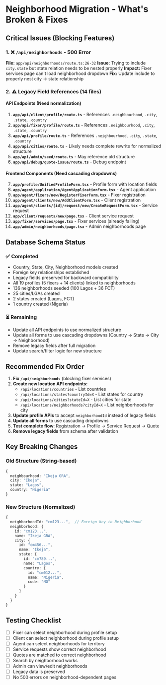 # Neighborhood Migration - What's Broken & Fixes

## Critical Issues (Blocking Features)

### 1. ❌ `/api/neighborhoods` - 500 Error
**File:** `app/api/neighborhoods/route.ts:26-32`
**Issue:** Trying to include `city.state` but state relation needs to be nested properly
**Impact:** Fixer services page can't load neighborhood dropdown
**Fix:** Update include to properly nest city → state relationship

### 2. ⚠️ Legacy Field References (14 files)

#### API Endpoints (Need normalization)
1. **`app/api/client/profile/route.ts`** - References `.neighbourhood`, `.city`, `.state`, `.country`
2. **`app/api/fixer/profile/route.ts`** - References `.neighbourhood`, `.city`, `.state`, `.country`
3. **`app/api/profile/route.ts`** - References `.neighbourhood`, `.city`, `.state`, `.country`
4. **`app/api/cities/route.ts`** - Likely needs complete rewrite for normalized structure
5. **`app/api/admin/seed/route.ts`** - May reference old structure
6. **`app/api/debug/quote-issue/route.ts`** - Debug endpoint

#### Frontend Components (Need cascading dropdowns)
7. **`app/profile/UnifiedProfileForm.tsx`** - Profile form with location fields
8. **`app/agent/application/AgentApplicationForm.tsx`** - Agent application
9. **`app/agent/fixers/new/RegisterFixerForm.tsx`** - Fixer registration
10. **`app/agent/clients/new/AddClientForm.tsx`** - Client registration
11. **`app/agent/clients/[id]/request/new/CreateRequestForm.tsx`** - Service request
12. **`app/client/requests/new/page.tsx`** - Client service request
13. **`app/fixer/services/page.tsx`** - Fixer services (already failing)
14. **`app/admin/neighborhoods/page.tsx`** - Admin neighborhoods page

## Database Schema Status

### ✅ Completed
- Country, State, City, Neighborhood models created
- Foreign key relationships established
- Legacy fields preserved for backward compatibility
- All 19 profiles (5 fixers + 14 clients) linked to neighborhoods
- 136 neighborhoods seeded (100 Lagos + 36 FCT)
- 25 cities/LGAs created
- 2 states created (Lagos, FCT)
- 1 country created (Nigeria)

### ⏳ Remaining
- Update all API endpoints to use normalized structure
- Update all forms to use cascading dropdowns (Country → State → City → Neighborhood)
- Remove legacy fields after full migration
- Update search/filter logic for new structure

## Recommended Fix Order

1. **Fix `/api/neighborhoods`** (blocking fixer services)
2. **Create new location API endpoints:**
   - `/api/locations/countries` - List countries
   - `/api/locations/states?countryId=X` - List states for country
   - `/api/locations/cities?stateId=X` - List cities for state
   - `/api/locations/neighborhoods?cityId=X` - List neighborhoods for city
3. **Update profile APIs** to accept `neighborhoodId` instead of legacy fields
4. **Update all forms** to use cascading dropdowns
5. **Test complete flow**: Registration → Profile → Service Request → Quote
6. **Remove legacy fields** from schema after validation

## Key Breaking Changes

### Old Structure (String-based)
```typescript
{
  neighbourhood: "Ikeja GRA",
  city: "Ikeja",
  state: "Lagos",
  country: "Nigeria"
}
```

### New Structure (Normalized)
```typescript
{
  neighborhoodId: "cm123...",  // Foreign key to Neighborhood
  neighborhood: {
    id: "cm123...",
    name: "Ikeja GRA",
    city: {
      id: "cm456...",
      name: "Ikeja",
      state: {
        id: "cm789...",
        name: "Lagos",
        country: {
          id: "cm012...",
          name: "Nigeria",
          code: "NG"
        }
      }
    }
  }
}
```

## Testing Checklist

- [ ] Fixer can select neighborhood during profile setup
- [ ] Client can select neighborhood during profile setup
- [ ] Agent can select neighborhoods for territory
- [ ] Service requests show correct neighborhood
- [ ] Quotes are matched to correct neighborhood
- [ ] Search by neighborhood works
- [ ] Admin can view/edit neighborhoods
- [ ] Legacy data is preserved
- [ ] No 500 errors on neighborhood-dependent pages
